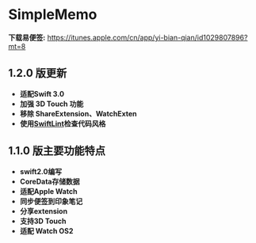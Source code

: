 # SimpleMemo

**下载易便签:** https://itunes.apple.com/cn/app/yi-bian-qian/id1029807896?mt=8

## 1.2.0 版更新
- **适配Swift 3.0**
- **加强 3D Touch 功能**
- **移除 ShareExtension、WatchExten**
- **使用[SwiftLint](https://github.com/realm/SwiftLint)检查代码风格**

## 1.1.0 版主要功能特点
- **swift2.0编写** 
- **CoreData存储数据**
- **适配Apple Watch**
- **同步便签到印象笔记**
- **分享extension**
- **支持3D Touch**
- **适配 Watch OS2**


